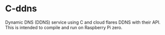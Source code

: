 # C-ddns
Dynamic DNS (DDNS) service using C and cloud flares DDNS with their API. This is intended to compile and run on Raspberry Pi zero.
